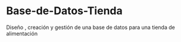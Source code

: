 # Base-de-Datos-Tienda
Diseño , creación y gestión de una base de datos para una tienda de alimentación
